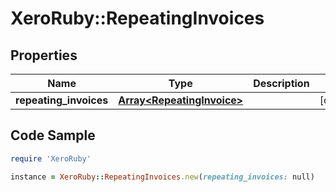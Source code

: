 # XeroRuby::RepeatingInvoices

## Properties

Name | Type | Description | Notes
------------ | ------------- | ------------- | -------------
**repeating_invoices** | [**Array&lt;RepeatingInvoice&gt;**](RepeatingInvoice.md) |  | [optional] 

## Code Sample

```ruby
require 'XeroRuby'

instance = XeroRuby::RepeatingInvoices.new(repeating_invoices: null)
```


